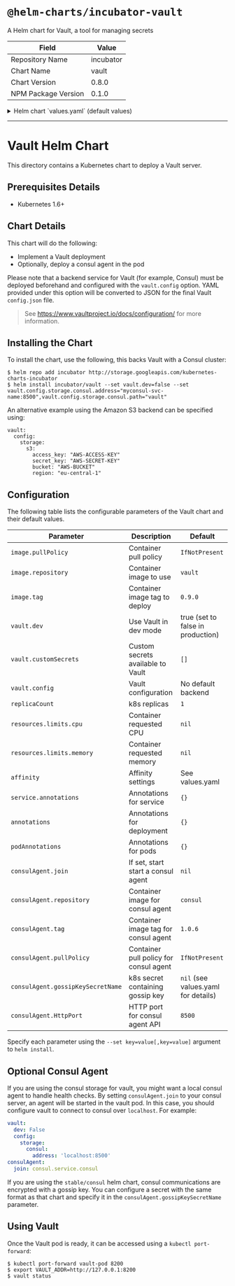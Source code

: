 # `@helm-charts/incubator-vault`

A Helm chart for Vault, a tool for managing secrets

| Field               | Value     |
| ------------------- | --------- |
| Repository Name     | incubator |
| Chart Name          | vault     |
| Chart Version       | 0.8.0     |
| NPM Package Version | 0.1.0     |

<details>

<summary>Helm chart `values.yaml` (default values)</summary>

```yaml
# Default values for vault.
# This is a YAML-formatted file.
# Declare variables to be passed into your templates.
replicaCount: 3
image:
  repository: vault
  tag: 0.10.1
  pullPolicy: IfNotPresent

consulAgent:
  repository: consul
  tag: 1.0.7
  pullPolicy: IfNotPresent
  # If you set join to a consul server endpoint, a consul agent will
  # be started in the vault pod.  If unset, no agent container is
  # deployed.
  # join: consul.service.consul
  #
  # If your consul server uses encrypted gossip, specify the secret
  # name here.  Format should match the stable/consul chart.
  # gossipKeySecretName: gossip-key
  #
  # Optionally override the agent's http port
  HttpPort: 8500

service:
  name: vault
  type: ClusterIP
  externalPort: 8200
  port: 8200
  # clusterIP: None
  annotations: {}
  #   cloud.google.com/load-balancer-type: "Internal"
ingress:
  enabled: false
  # Used to create Ingress record (should used with service.type: ClusterIP).
  # hosts:
  #  - chart-example.local
  # annotations:
  #   kubernetes.io/ingress.class: nginx
  #   kubernetes.io/tls-acme: "true"
  # tls:
  #   Secrets must be manually created in the namespace.
  #   - secretName: chart-example-tls
  #     hosts:
  #       - chart-example.local
resources:
  {}
  # We usually recommend not to specify default resources and to leave this as a conscious
  # choice for the user. This also increases chances charts run on environments with little
  # resources, such as Minikube. If you do want to specify resources, uncomment the following
  # lines, adjust them as necessary, and remove the curly braces after 'resources:'.
  # limits:
  #   cpu: 100m
  #   memory: 128Mi
  # requests:
  #   cpu: 100m
  #   memory: 128Mi
affinity: |
  podAntiAffinity:
    preferredDuringSchedulingIgnoredDuringExecution:
    - weight: 100
      podAffinityTerm:
        topologyKey: kubernetes.io/hostname
        labelSelector:
          matchLabels:
            app: {{ template "vault.fullname" . }}
            release: {{ .Release.Name }}

## Deployment annotations
annotations: {}

podAnnotations: {}
##    Read more about kube2iam to provide access to s3 https://github.com/jtblin/kube2iam
#     iam.amazonaws.com/role: role-arn

## Sample for unsealing vault on startup
## if automation saves your unseal keys to a k8s secret on deploy
## writing a script to do this would be trivial and solves the
## issues of scaling up if deployed in HA.
# lifecycle: |
#   postStart:
#     exec:
#       command: ["./unseal -s my-unseal-keys"]

vault:
  # Only used to enable dev mode. When in dev mode, the rest of this config
  # section below is not used to configure Vault. See
  # https://www.vaultproject.io/intro/getting-started/dev-server.html for more
  # information.
  dev: true
  # Allows the mounting of various custom secrets th enable production vault
  # configurations. The comments show an example usage for mounting a TLS
  # secret. The two fields required are a secretName indicating the name of
  # the Kubernetes secret (created outside of this chart), and the mountPath
  # at which it should be mounted in the Vault container.
  customSecrets:
    []
    # - secretName: vault-tls
    #   mountPath: /vault/tls
  readiness:
    readyIfSealed: false
    readyIfStandby: true
    readyIfUninitialized: true
  config:
    # A YAML representation of a final vault config.json file.
    # See https://www.vaultproject.io/docs/configuration/ for more information.
    listener:
      tcp:
        address: '[::]:8200'
        cluster_address: '[::]:8201'
        tls_disable: true
        tls_prefer_server_cipher_suites: true
        tls_cipher_suites: TLS_ECDHE_RSA_WITH_AES_128_GCM_SHA256,TLS_ECDHE_ECDSA_WITH_AES_128_GCM_SHA256,TLS_ECDHE_RSA_WITH_AES_256_GCM_SHA384,TLS_ECDHE_ECDSA_WITH_AES_256_GCM_SHA384,TLS_ECDHE_RSA_WITH_AES_128_CBC_SHA,TLS_ECDHE_ECDSA_WITH_AES_128_CBC_SHA,TLS_ECDHE_RSA_WITH_AES_256_CBC_SHA,TLS_ECDHE_ECDSA_WITH_AES_256_CBC_SHA,TLS_RSA_WITH_AES_128_GCM_SHA256,TLS_RSA_WITH_AES_256_GCM_SHA384,TLS_RSA_WITH_AES_128_CBC_SHA,TLS_RSA_WITH_AES_256_CBC_SHA
        # tls_cert_file: /vault/tls/server.crt
        # tls_key_file: /vault/tls/server.key
    # See https://www.vaultproject.io/docs/configuration/storage/ for storage backends
    storage:
      # consul:
      #   address: ""
      #   path: ""
      #
      # etcd:
      #   address: ""
      #   path: "vault/"
      #
      # s3:
      #   bucket: ""
      #   region: ""
      #   access_key: ""
      #   secret_key: ""
      #   endpoint: "" # When not using AWS S3
      #
      # gcs:
      #   bucket: ""
      #   # Use a custom secret to mount this file.
      #   credentials_file: ""
```

</details>

---

# Vault Helm Chart

This directory contains a Kubernetes chart to deploy a Vault server.

## Prerequisites Details

- Kubernetes 1.6+

## Chart Details

This chart will do the following:

- Implement a Vault deployment
- Optionally, deploy a consul agent in the pod

Please note that a backend service for Vault (for example, Consul) must
be deployed beforehand and configured with the `vault.config` option. YAML
provided under this option will be converted to JSON for the final Vault
`config.json` file.

> See https://www.vaultproject.io/docs/configuration/ for more information.

## Installing the Chart

To install the chart, use the following, this backs Vault with a Consul cluster:

```console
$ helm repo add incubator http://storage.googleapis.com/kubernetes-charts-incubator
$ helm install incubator/vault --set vault.dev=false --set vault.config.storage.consul.address="myconsul-svc-name:8500",vault.config.storage.consul.path="vault"
```

An alternative example using the Amazon S3 backend can be specified using:

```
vault:
  config:
    storage:
      s3:
        access_key: "AWS-ACCESS-KEY"
        secret_key: "AWS-SECRET-KEY"
        bucket: "AWS-BUCKET"
        region: "eu-central-1"
```

## Configuration

The following table lists the configurable parameters of the Vault chart and their default values.

| Parameter                         | Description                            | Default                             |
| --------------------------------- | -------------------------------------- | ----------------------------------- |
| `image.pullPolicy`                | Container pull policy                  | `IfNotPresent`                      |
| `image.repository`                | Container image to use                 | `vault`                             |
| `image.tag`                       | Container image tag to deploy          | `0.9.0`                             |
| `vault.dev`                       | Use Vault in dev mode                  | true (set to false in production)   |
| `vault.customSecrets`             | Custom secrets available to Vault      | `[]`                                |
| `vault.config`                    | Vault configuration                    | No default backend                  |
| `replicaCount`                    | k8s replicas                           | `1`                                 |
| `resources.limits.cpu`            | Container requested CPU                | `nil`                               |
| `resources.limits.memory`         | Container requested memory             | `nil`                               |
| `affinity`                        | Affinity settings                      | See values.yaml                     |
| `service.annotations`             | Annotations for service                | `{}`                                |
| `annotations`                     | Annotations for deployment             | `{}`                                |
| `podAnnotations`                  | Annotations for pods                   | `{}`                                |
| `consulAgent.join`                | If set, start start a consul agent     | `nil`                               |
| `consulAgent.repository`          | Container image for consul agent       | `consul`                            |
| `consulAgent.tag`                 | Container image tag for consul agent   | `1.0.6`                             |
| `consulAgent.pullPolicy`          | Container pull policy for consul agent | `IfNotPresent`                      |
| `consulAgent.gossipKeySecretName` | k8s secret containing gossip key       | `nil` (see values.yaml for details) |
| `consulAgent.HttpPort`            | HTTP port for consul agent API         | `8500`                              |

Specify each parameter using the `--set key=value[,key=value]` argument to `helm install`.

## Optional Consul Agent

If you are using the consul storage for vault, you might want a local
consul agent to handle health checks. By setting `consulAgent.join`
to your consul server, an agent will be started in the vault pod. In
this case, you should configure vault to connect to consul over
`localhost`. For example:

```yaml
vault:
  dev: False
  config:
    storage:
      consul:
        address: 'localhost:8500'
consulAgent:
  join: consul.service.consul
```

If you are using the `stable/consul` helm chart, consul communications
are encrypted with a gossip key. You can configure a secret with the
same format as that chart and specify it in the
`consulAgent.gossipKeySecretName` parameter.

## Using Vault

Once the Vault pod is ready, it can be accessed using a `kubectl port-forward`:

```console
$ kubectl port-forward vault-pod 8200
$ export VAULT_ADDR=http://127.0.0.1:8200
$ vault status
```

